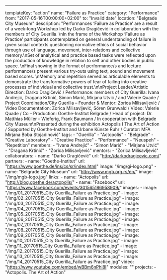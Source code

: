 ---
  templateKey: "action"
  name: "Failure as Practice"
  category: "Performance"
  from: "2017-05-16T00:00:00+02:00"
  to: "Invalid date"
  location: "Belgrade City Museum"
  description: "Performances ‘Failure as Practice’ are a result of a week-long Workshop led by Darko Dragičević in collaboration with the members of City Guerilla. \nIn the frame of the Workshop ‘Failure as Practice’ participants contemplated on general understanding of failure in given social contexts questioning normative ethics of social behavior through use of language, movement, inter-relations and collective memory.\nSet of analytical and practice based tasks were reflected upon the production of knowledge in relation to self and other bodies in public space. \nFinal showing in the format of performance/s and lecture performance/s present various try-outs using text, sound and movement based scores. \nMemory and repetition served as articulable elements to demonstrate the transformative powers of fear of failing into creative processes of individual and collective trust.\n\nProject Leader/Artistic Direction: Darko Dragičević / Performance: members of City Guerilla: Ivana Andrejić, Dragana Krtinić, Simon Marić, Mirjana Utvić / and Valerie Quade / Project Coordination/City Guerilla – Founder & Mentor: Zorica Milisavljević / Video Documentation: Zorica Milisavljević, Sören Grunwald / Video: Valerie Quade / Co – Production: Goethe-Institut Belgrade / Head of project: Dr. Matthias Müller – Wieferig, Frank Baumann / In cooperation with Belgrade City Museum\nPresented during the exhibition Actopolis I The Art of Action / Supported by Goethe-Institut and Urbane Künste Ruhr / Curator: MFA Mirjana Boba Stojadinović"
  tags: 
    - "Guerilla"
    - "Actopolis"
    - "Belgrade"
    - "Creative Laboratory"
    - "Creative Practice"
    - "Performance"
    - "Neuspeh"
    - "Repetition"
  members: 
    - "Ivana Andrejić"
    - "Simon Marić"
    - "Mirjana Utvić"
    - "Dragana Krtinić"
    - "Zorica Milisavljević"
  mentors: 
    - "Zorica Milisavljević"
  collaborators: 
    - 
      name: "Darko Dragičević"
      url: "http://darkodragicevic.com/"
  partners: 
    - 
      name: "Goethe-Institut"
      url: "https://www.goethe.de/ins/cs/sr/index.html"
      image: "/img/gi-logo.png"
    - 
      name: "Belgrade City Museum"
      url: "http://www.mgb.org.rs/en/"
      image: "/img/mgb-logo.jpg"
  links: 
    - 
      name: "Actopolis"
      url: "http://blog.goethe.de/actopolis/"
    - 
      name: "Facebook"
      url: "https://www.facebook.com/events/301565186958909/"
  images: 
    - 
      image: "/img/01_20170515_City Guerilla_Failure as Practice.jpg"
    - 
      image: "/img/02_20170515_City Guerilla_Failure as Practice.jpg"
    - 
      image: "/img/03_20170515_City Guerilla_Failure as Practice.jpg"
    - 
      image: "/img/04_20170515_City Guerilla_Failure as Practice.jpg"
    - 
      image: "/img/05_20170515_City Guerilla_Failure as Practice.jpg"
    - 
      image: "/img/06_20170515_City Guerilla_Failure as Practice.jpg"
    - 
      image: "/img/07_20170515_City Guerilla_Failure as Practice.jpg"
    - 
      image: "/img/08_20170515_City Guerilla_Failure as Practice.jpg"
    - 
      image: "/img/09_20170515_City Guerilla_Failure as Practice.jpg"
    - 
      image: "/img/10_20170515_City Guerilla_Failure as Practice.jpg"
    - 
      image: "/img/11_20170515_City Guerilla_Failure as Practice.jpg"
    - 
      image: "/img/12_20170515_City Guerilla_Failure as Practice.jpg"
    - 
      image: "/img/13_20170515_City Guerilla_Failure as Practice.jpg"
    - 
      image: "/img/14_20170515_City Guerilla_Failure as Practice.jpg"
  video: "https://www.youtube.com/embed/wBBm6nPhl8I"
  modules: ""
  projects: 
    - "Actopolis. The Art of Action"
